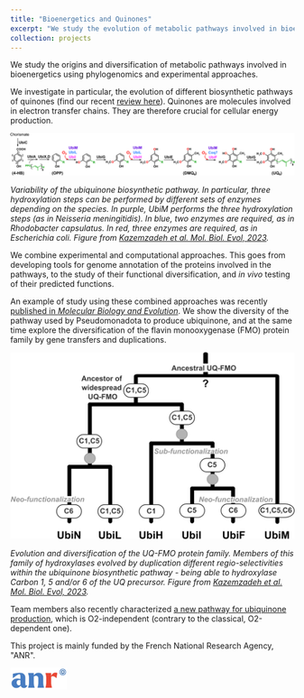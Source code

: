 ```yaml
---
title: "Bioenergetics and Quinones"
excerpt: "We study the evolution of metabolic pathways involved in bioenergetics.<br/><img src='/images/quinone-species-1b.png' width='300' alt='Quinone molecules'>"
collection: projects
---
```


We study the origins and diversification of metabolic pathways involved in bioenergetics using phylogenomics and experimental approaches.

We investigate in particular, the evolution of different biosynthetic pathways of quinones (find our recent [review here](https://doi.org/10.1016/j.bbabio.2020.148259)). Quinones are molecules involved in electron transfer chains. They are therefore crucial for cellular energy production.

<img src='/images/UQ-pw.png' width='600'>

*Variability of the ubiquinone biosynthetic pathway. In particular, three hydroxylation steps can be performed by different sets of enzymes depending on the species. In purple, UbiM performs the three hydroxylation steps (as in Neisseria meningitidis). In blue, two enzymes are required, as in Rhodobacter capsulatus. In red, three enzymes are required, as in Escherichia coli. Figure from [Kazemzadeh et al. Mol. Biol. Evol, 2023](https://doi.org/10.1093/molbev/msad219).*

We combine experimental and computational approaches. This goes from developing tools for genome annotation of the proteins involved in the pathways, to the study of their functional diversification, and *in vivo* testing of their predicted functions. 

An example of study using these combined approaches was recently [published in *Molecular Biology and Evolution*](https://doi.org/10.1093/molbev/msad219). We show the diversity of the pathway used by Pseudomonadota to produce ubiquinone, and at the same time explore the diversification of the flavin monooxygenase (FMO) protein family by gene transfers and duplications. 

<img src='/images/evol-UQ-FMO-mbe.png' width='600'>

*Evolution and diversification of the UQ-FMO protein family. Members of this family of hydroxylases evolved by duplication different regio-selectivities within the ubiquinone biosynthetic pathway - being able to hydroxylase Carbon 1, 5 and/or 6 of the UQ precursor. Figure from [Kazemzadeh et al. Mol. Biol. Evol, 2023](https://doi.org/10.1093/molbev/msad219).*

Team members also recently characterized [a new pathway for ubiquinone production](https://journals.asm.org/doi/full/10.1128/mBio.01319-19), which is O2-independent (contrary to the classical, O2-dependent one).

This project is mainly funded by the French National Research Agency, "ANR".

<img src='/images/ANR-logo-2021-sigle.jpg' width='100' alt='ANR logo' style='float: left; margin-right: 10px;'/>

